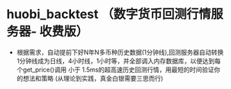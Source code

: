 # huobi_backtest （数字货币回测行情服务器- 收费版）
* 根据需求，自动提前下好N年N多币种历史数据(1分钟线),回测服务器自动转换1分钟线成为日线，4小时线，1小时等，并全部调入内存数据库，以便达到每个get_price()调用 小于 1.5ms的超高速历史回测行情，用最短的时间验证你的想法和策略 (从理论到实践，真金白银需要三思而行) 
